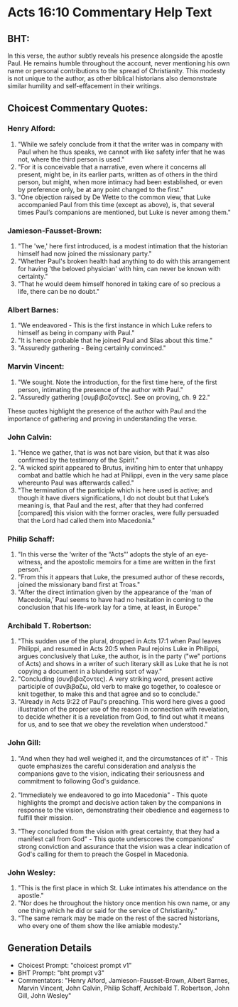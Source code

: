 # Acts 16:10 Commentary Help Text

## BHT:
In this verse, the author subtly reveals his presence alongside the apostle Paul. He remains humble throughout the account, never mentioning his own name or personal contributions to the spread of Christianity. This modesty is not unique to the author, as other biblical historians also demonstrate similar humility and self-effacement in their writings.

## Choicest Commentary Quotes:
### Henry Alford:
1. "While we safely conclude from it that the writer was in company with Paul when he thus speaks, we cannot with like safety infer that he was not, where the third person is used."
2. "For it is conceivable that a narrative, even where it concerns all present, might be, in its earlier parts, written as of others in the third person, but might, when more intimacy had been established, or even by preference only, be at any point changed to the first."
3. "One objection raised by De Wette to the common view, that Luke accompanied Paul from this time (except as above), is, that several times Paul’s companions are mentioned, but Luke is never among them."

### Jamieson-Fausset-Brown:
1. "The 'we,' here first introduced, is a modest intimation that the historian himself had now joined the missionary party."
2. "Whether Paul's broken health had anything to do with this arrangement for having 'the beloved physician' with him, can never be known with certainty."
3. "That he would deem himself honored in taking care of so precious a life, there can be no doubt."

### Albert Barnes:
1. "We endeavored - This is the first instance in which Luke refers to himself as being in company with Paul."
2. "It is hence probable that he joined Paul and Silas about this time."
3. "Assuredly gathering - Being certainly convinced."

### Marvin Vincent:
1. "We sought. Note the introduction, for the first time here, of the first person, intimating the presence of the author with Paul."
2. "Assuredly gathering [συμβιβαζοντες]. See on proving, ch. 9 22."

These quotes highlight the presence of the author with Paul and the importance of gathering and proving in understanding the verse.

### John Calvin:
1. "Hence we gather, that is was not bare vision, but that it was also confirmed by the testimony of the Spirit."
2. "A wicked spirit appeared to Brutus, inviting him to enter that unhappy combat and battle which he had at Philippi, even in the very same place whereunto Paul was afterwards called."
3. "The termination of the participle which is here used is active; and though it have divers significations, I do not doubt but that Luke’s meaning is, that Paul and the rest, after that they had conferred [compared] this vision with the former oracles, were fully persuaded that the Lord had called them into Macedonia."

### Philip Schaff:
1. "In this verse the ‘writer of the “Acts”’ adopts the style of an eye-witness, and the apostolic memoirs for a time are written in the first person."
2. "From this it appears that Luke, the presumed author of these records, joined the missionary band first at Troas."
3. "After the direct intimation given by the appearance of the ‘man of Macedonia,’ Paul seems to have had no hesitation in coming to the conclusion that his life-work lay for a time, at least, in Europe."

### Archibald T. Robertson:
1. "This sudden use of the plural, dropped in Acts 17:1 when Paul leaves Philippi, and resumed in Acts 20:5 when Paul rejoins Luke in Philippi, argues conclusively that Luke, the author, is in the party ("we" portions of Acts) and shows in a writer of such literary skill as Luke that he is not copying a document in a blundering sort of way."
2. "Concluding (συνβιβαζοντες). A very striking word, present active participle of συνβιβαζω, old verb to make go together, to coalesce or knit together, to make this and that agree and so to conclude."
3. "Already in Acts 9:22 of Paul's preaching. This word here gives a good illustration of the proper use of the reason in connection with revelation, to decide whether it is a revelation from God, to find out what it means for us, and to see that we obey the revelation when understood."

### John Gill:
1. "And when they had well weighed it, and the circumstances of it" - This quote emphasizes the careful consideration and analysis the companions gave to the vision, indicating their seriousness and commitment to following God's guidance.

2. "Immediately we endeavored to go into Macedonia" - This quote highlights the prompt and decisive action taken by the companions in response to the vision, demonstrating their obedience and eagerness to fulfill their mission.

3. "They concluded from the vision with great certainty, that they had a manifest call from God" - This quote underscores the companions' strong conviction and assurance that the vision was a clear indication of God's calling for them to preach the Gospel in Macedonia.

### John Wesley:
1. "This is the first place in which St. Luke intimates his attendance on the apostle."
2. "Nor does he throughout the history once mention his own name, or any one thing which he did or said for the service of Christianity."
3. "The same remark may be made on the rest of the sacred historians, who every one of them show the like amiable modesty."


## Generation Details
- Choicest Prompt: "choicest prompt v1"
- BHT Prompt: "bht prompt v3"
- Commentators: "Henry Alford, Jamieson-Fausset-Brown, Albert Barnes, Marvin Vincent, John Calvin, Philip Schaff, Archibald T. Robertson, John Gill, John Wesley"
